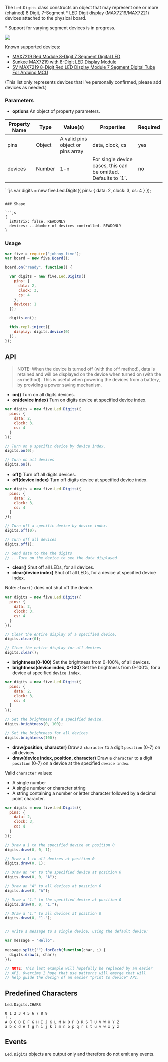 The `Led.Digits` class constructs an object that may represent one or more (chained) 8 Digit, 7-Segment \* LED Digit display (MAX7219/MAX7221) devices attached to the physical board. 

\* Support for varying segment devices is in progress.

<img src="http://ecx.images-amazon.com/images/I/61LJiwBPXHL._SL1500_.jpg">


Known supported devices: 

- [MAX7219 Red Module 8-Digit 7 Segment Digital LED](http://www.newegg.com/Product/Product.aspx?Item=9SIA2C516T9999)
- [Sunkee MAX7219 with 8-Digit LED Display Module](http://www.amazon.com/Sunkee-MAX7219-8-Digit-Display-Module/dp/B00D3J04JC/)
- [5V MAX7219 8-Digit Red LED Display Module 7 Segment Digital Tube For Arduino MCU](http://www.amazon.com/MAX7219-8-Digit-Display-Segment-Digital/dp/B00IHQ7STK)

(This list only represents devices that I've personally confirmed, please add devices as needed.)


### Parameters


- **options** An object of property parameters.
<table>
  <thead>
    <tr>
      <th>Property Name</th>
      <th>Type</th>
      <th>Value(s)</th>
      <th>Properties</th>
      <th>Required</th>
    </tr>
  </thead>
  <tbody>
    <tr>
      <td>pins</td>
      <td>Object</td>
      <td>A valid pins object or pins array</td>
      <td>data, clock, cs</td>
      <td>yes</td>
    </tr>
    <tr>
      <td>devices</td>
      <td>Number</td>
      <td>1-n</td>
      <td>
        For single device cases, this can be omitted. Defaults to `1`.
      </td>
      <td>no</td>
    </tr>

  </tbody>
</table>
```js
var digits = new five.Led.Digits({
  pins: {
    data: 2,
    clock: 3,
    cs: 4
  }
});

```

### Shape

```js
{ 
  isMatrix: false. READONLY
  devices: ...Number of devices controlled. READONLY
}
```




### Usage
```js
var five = require("johnny-five");
var board = new five.Board();

board.on("ready", function() {

  var digits = new five.Led.Digits({
    pins: {
      data: 2,
      clock: 3,
      cs: 4
    }, 
    devices: 1
  });

  digits.on();

  this.repl.inject({
    display: digits.device(0)
  });
});
```


## API

> NOTE: When the device is turned off (with the `off` method), data is retained and will be displayed on the device when turned on (with the `on` method). This is useful when powering the devices from a battery, by providing a power saving mechanism.

- **on()** Turn on all digits devices.
- **on(device index)** Turn on digits device at specified device index.

```js
var digits = new five.Led.Digits({
  pins: {
    data: 2,
    clock: 3,
    cs: 4
  }
});

// Turn on a specific device by device index.
digits.on(0);

// Turn on all devices
digits.on();
```

- **off()** Turn off all digits devices.
- **off(device index)** Turn off digits device at specified device index.

```js
var digits = new five.Led.Digits({
  pins: {
    data: 2,
    clock: 3,
    cs: 4
  }
});

// Turn off a specific device by device index.
digits.off(0);

// Turn off all devices
digits.off();

// Send data to the the digits
// ...Turn on the device to see the data displayed
```


- **clear()** Shut off all LEDs, for all devices.
- **clear(device index)** Shut off all LEDs, for a device at specified device index.

Note: `clear()` does not shut off the device.

```js
var digits = new five.Led.Digits({
  pins: {
    data: 2,
    clock: 3,
    cs: 4
  }
});

// Clear the entire display of a specified device.
digits.clear(0);

// Clear the entire display for all devices
digits.clear();
```


- **brightness(0-100)** Set the brightness from 0-100%, of all devices.
- **brightness(device index, 0-100)** Set the brightness from 0-100%, for a device at specified `device index`.


```js
var digits = new five.Led.Digits({
  pins: {
    data: 2,
    clock: 3,
    cs: 4
  }
});

// Set the brightness of a specified device.
digits.brightness(0, 100);

// Set the brightness for all devices
digits.brightness(100);
```


- **draw(position, character)** Draw a `character` to a digit `position` (0-7) on all devices.
- **draw(device index, position, character)** Draw a `character` to a digit `position` (0-7) on a device at the specified `device index`.

Valid `character` values: 

- A single number
- A single number or character string
- A string containing a number or letter character followed by a decimal point character.


```js
var digits = new five.Led.Digits({
  pins: {
    data: 2,
    clock: 3,
    cs: 4
  }
});

// Draw a 1 to the specified device at position 0
digits.draw(0, 0, 1);

// Draw a 1 to all devices at position 0
digits.draw(0, 1);

// Draw an "A" to the specified device at position 0
digits.draw(0, 0, "A");

// Draw an "A" to all devices at position 0
digits.draw(0, "A");

// Draw a "1." to the specified device at position 0
digits.draw(0, 0, "1.");

// Draw a "1." to all devices at position 0
digits.draw(0, "1.");


// Write a message to a single device, using the default device:

var message = "Hello";

message.split("").forEach(function(char, i) {
  digits.draw(i, char);
});

// NOTE: This last example will hopefully be replaced by an easier 
// API. Overtime I hope that use patterns will emerge that will 
// help guide the design of an easier "print to device" API.
```


## Predefined Characters

`Led.Digits.CHARS`

```
0 1 2 3 4 5 6 7 8 9   
! .
A B C D E F G H I J K L M N O P Q R S T U V W X Y Z
a b c d e f g h i j k l m n o p q r s t u v w x y z
```


## Events

`Led.Digits` objects are output only and therefore do not emit any events.
